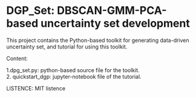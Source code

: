 # DGP_Set: DBSCAN-GMM-PCA-based uncertainty set development
This project contains the Python-based toolkit for generating data-driven uncertainty set, and tutorial for using this toolkit.

Content:

1.dpg_set.py: python-based source file for the toolkit.  
2. quickstart_dgp: jupyter-notebook file of the tutorial.

LISTENCE: MIT listence


